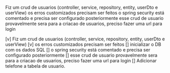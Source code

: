 Fiz um crud de usuarios (controller, service, repository, entity, userDto e userView)
os erros customizados precisam ser feitos
o spring security está comentado e precisa ser configurado posteriormente
esse crud de usuario provavelmente sera para a criacao de usuarios, preciso fazer uma url para login


[v] Fiz um crud de usuarios (controller, service, repository, entity, userDto e userView)
[v] os erros customizados precisam ser feitos
[] inicializar o DB com os dados SQL
[] o spring security está comentado e precisa ser configurado posteriormente
[] esse crud de usuario provavelmente sera para a criacao de usuarios, preciso fazer uma url para login
[] Adicionar telefone a tabela de usuario.

